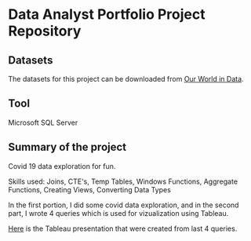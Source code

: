 # Data Analyst Portfolio Project Repository

## Datasets
The datasets for this project can be downloaded from [Our World in Data](https://ourworldindata.org/covid-deaths).

## Tool
Microsoft SQL Server

## Summary of the project
Covid 19 data exploration for fun.

Skills used: Joins, CTE's, Temp Tables, Windows Functions, Aggregate Functions, Creating Views, Converting Data Types

In the first portion, I did some covid data exploration, and in the second part, I wrote 4 queries which is used for vizualization using Tableau.

[Here](https://public.tableau.com/app/profile/arif.shahriar/viz/PortfolioProject-CovidDashboard/Dashboard1?publish=yes) is the Tableau presentation that were created from last 4 queries.
